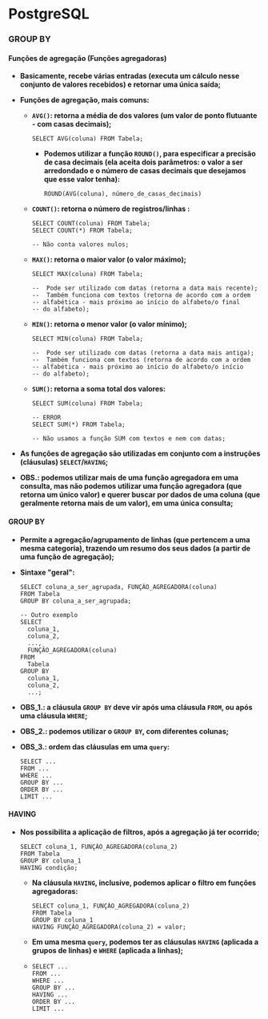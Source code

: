 # PostgreSQL



### GROUP BY

#### Funções de agregação (Funções agregadoras)

- **Basicamente, recebe várias entradas (executa um cálculo nesse conjunto de valores recebidos) e retornar uma única saída;**

- **Funções de agregação, mais comuns:**

  - **`AVG()`: retorna a média de dos valores (um valor de ponto flutuante - com casas decimais);**

    ```postgresql
    SELECT AVG(coluna) FROM Tabela;
    ```

    - **Podemos utilizar a função `ROUND()`, para especificar a precisão de casa decimais (ela aceita dois parâmetros: o valor a ser arredondado e o número de casas decimais que desejamos que esse valor tenha):**

      ```postgresql
      ROUND(AVG(coluna), número_de_casas_decimais)
      ```

  - **`COUNT()`: retorna o número de registros/linhas :**

    ```postgresql
    SELECT COUNT(coluna) FROM Tabela;
    SELECT COUNT(*) FROM Tabela;
    
    -- Não conta valores nulos;
    ```

  - **`MAX()`: retorna o maior valor (o valor máximo);**

    ```postgresql
    SELECT MAX(coluna) FROM Tabela;
    
    --  Pode ser utilizado com datas (retorna a data mais recente);
    --  Também funciona com textos (retorna de acordo com a ordem 
    -- alfabética - mais próximo ao início do alfabeto/o final 
    -- do alfabeto);
    ```

  - **`MIN()`: retorna o menor valor (o valor mínimo);**

    ```postgresql
    SELECT MIN(coluna) FROM Tabela;
    
    --  Pode ser utilizado com datas (retorna a data mais antiga);
    --  Também funciona com textos (retorna de acordo com a ordem 
    -- alfabética - mais próximo ao início do alfabeto/o início 
    -- do alfabeto);
    ```

  - **`SUM()`: retorna a soma total dos valores:**

    ```postgresql
    SELECT SUM(coluna) FROM Tabela;
    
    -- ERROR
    SELECT SUM(*) FROM Tabela;
    
    -- Não usamos a função SUM com textos e nem com datas;
    ```

- **As funções de agregação são utilizadas em conjunto com a instruções (cláusulas) `SELECT`/`HAVING`;**

- **OBS.: podemos utilizar mais de uma função agregadora em uma consulta, mas não podemos utilizar uma função agregadora (que retorna um único valor) e querer buscar por dados de uma coluna (que geralmente retorna mais de um valor), em uma única consulta;**



#### GROUP BY

- **Permite a agregação/agrupamento de linhas (que pertencem a uma mesma categoria),  trazendo um resumo dos seus dados (a partir de uma função de agregação);**

- **Sintaxe "geral":**

  ```postgresql
  SELECT coluna_a_ser_agrupada, FUNÇÂO_AGREGADORA(coluna)
  FROM Tabela
  GROUP BY coluna_a_ser_agrupada;
  
  -- Outro exemplo
  SELECT
  	coluna_1,
  	coluna_2,
  	...,
  	FUNÇÂO_AGREGADORA(coluna)
  FROM
  	Tabela
  GROUP BY
  	coluna_1,
  	coluna_2,
  	...;
  ```

- **OBS_1.: a cláusula `GROUP BY` deve vir após uma cláusula `FROM`, ou após uma cláusula `WHERE`;**

- **OBS_2.: podemos utilizar o `GROUP BY`, com diferentes colunas;**

- **OBS_3.: ordem das cláusulas em uma `query`:**

  ```postgresql
  SELECT ...
  FROM ...
  WHERE ...
  GROUP BY ...
  ORDER BY ...
  LIMIT ...
  ```

   

#### HAVING

- **Nos possibilita a aplicação de filtros, após a agregação já ter ocorrido;**

  ```postgresql
  SELECT coluna_1, FUNÇÂO_AGREGADORA(coluna_2)
  FROM Tabela
  GROUP BY coluna_1
  HAVING condição;
  ```
  
  - **Na cláusula `HAVING`, inclusive, podemos aplicar o filtro em funções agregadoras:**
  
    ```postgresql
    SELECT coluna_1, FUNÇÂO_AGREGADORA(coluna_2)
    FROM Tabela
    GROUP BY coluna_1
    HAVING FUNÇÂO_AGREGADORA(coluna_2) = valor;
    ```

  - **Em uma mesma `query`, podemos ter as cláusulas `HAVING` (aplicada a grupos de linhas) e `WHERE` (aplicada a linhas);**

  - ```postgresql
    SELECT ...
    FROM ...
    WHERE ...
    GROUP BY ...
    HAVING ...
    ORDER BY ...
    LIMIT ...
    ```
  
    
  
  
  
  
